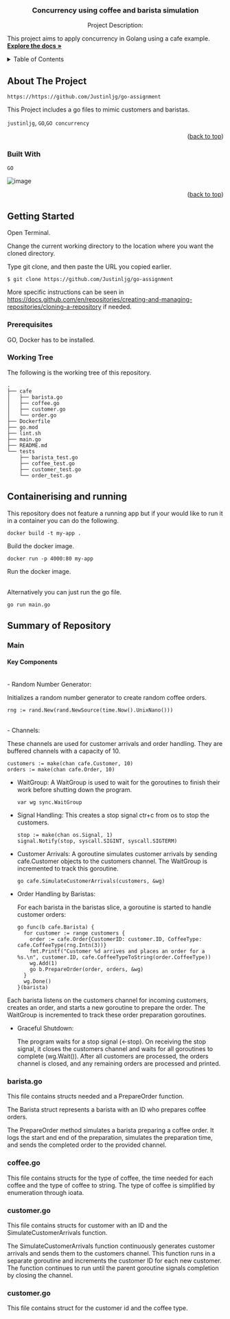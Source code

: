 <a name="readme-top"></a>
<h3 align="center">Concurrency using coffee and barista simulation</h3>

  <p align="center">
  Project Description:
  
  This project aims to apply concurrency in Golang using a cafe example.
    <br />
    <a href="https://github.com/Justinljg/SupersetK8s/"><strong>Explore the docs »</strong></a>

</div>



<!-- TABLE OF CONTENTS -->
<details>
  <summary>Table of Contents</summary>
  <ol>
    <li>
      <a href="#about-the-project">About The Project</a>
      <ul>
        <li><a href="#built-with">Built With</a></li>
      </ul>
    </li>
    <li>
      <a href="#getting-started">Getting Started</a>
      <ul>
        <li><a href="#prerequisites">Prerequisites</a></li>
        <li><a href="#working-tree">Working Tree</a></li>
        <li><a href="#running-the-repository-&-testing">Running the repository & Testing</a></li>
      </ul>
    </li>
    <li>
      <a href="#summary-of-repository">Summary of Repository</a></li>
        <ul>
        <li><a href="#main">Main</a></li>
        <li><a href="#sqlc">SQLC</a></li>
        <li><a href="#routes">Routes</a></li>
        <li><a href="#handlers">Handlers</a></li>
      </ul>
  </ol>
</details>



<!-- ABOUT THE PROJECT -->
## About The Project

`https://https://github.com/Justinljg/go-assignment`

This Project includes a go files to mimic customers and baristas.

`justinljg`, `GO`,`GO concurrency`

<p align="right">(<a href="#readme-top">back to top</a>)</p>



### Built With


`GO`


![image](https://github.com/user-attachments/assets/52161c8d-45f4-4f54-980d-804af49a630e)

<p align="right">(<a href="#readme-top">back to top</a>)</p>



<!-- GETTING STARTED -->
## Getting Started

Open Terminal.

Change the current working directory to the location where you want the cloned directory.

Type git clone, and then paste the URL you copied earlier.

    $ git clone https://github.com/Justinljg/go-assignment

More specific instructions can be seen in https://docs.github.com/en/repositories/creating-and-managing-repositories/cloning-a-repository if needed.

### Prerequisites

GO, Docker has to be installed.

### Working Tree

The following is the working tree of this repository.

    .
    ├── cafe
    │   ├── barista.go
    │   ├── coffee.go
    │   ├── customer.go
    │   └── order.go
    ├── Dockerfile
    ├── go.mod
    ├── lint.sh
    ├── main.go
    ├── README.md
    └── tests
        ├── barista_test.go
        ├── coffee_test.go
        ├── customer_test.go
        └── order_test.go


<!-- USAGE EXAMPLES -->
## Containerising and running
This repository does not feature a running app but if your would like to run it in a container you can do the following. 

    docker build -t my-app .
Build the docker image.

    docker run -p 4000:80 my-app
Run the docker image.
<br></br>

Alternatively you can just run the go file.

    go run main.go
## Summary of Repository

### Main

<h4>Key Components</h4>
<br>
- Random Number Generator:

  Initializes a random number generator to create random coffee orders.
      
    rng := rand.New(rand.NewSource(time.Now().UnixNano()))
</br>
- Channels:

  These channels are used for customer arrivals and order handling. They are buffered channels with a capacity of 10.

    customers := make(chan cafe.Customer, 10)
    orders := make(chan cafe.Order, 10)

- WaitGroup:
  A WaitGroup is used to wait for the goroutines to finish their work before shutting down the program.

      var wg sync.WaitGroup

- Signal Handling:
  This creates a stop signal ctr+c from os to stop the customers.

      stop := make(chan os.Signal, 1)
      signal.Notify(stop, syscall.SIGINT, syscall.SIGTERM)

- Customer Arrivals:
  A goroutine simulates customer arrivals by sending cafe.Customer objects to the customers channel. The WaitGroup is incremented to track this goroutine.

      go cafe.SimulateCustomerArrivals(customers, &wg)

- Order Handling by Baristas:

  For each barista in the baristas slice, a goroutine is started to handle customer orders:

      go func(b cafe.Barista) {
        for customer := range customers {
          order := cafe.Order{CustomerID: customer.ID, CoffeeType: cafe.CoffeeType(rng.Intn(3))}
          fmt.Printf("Customer %d arrives and places an order for a %s.\n", customer.ID, cafe.CoffeeTypeToString(order.CoffeeType))
          wg.Add(1)
          go b.PrepareOrder(order, orders, &wg)
        }
        wg.Done()
      }(barista)

Each barista listens on the customers channel for incoming customers, creates an order, and starts a new goroutine to prepare the order. The WaitGroup is incremented to track these order preparation goroutines.

- Graceful Shutdown:

  The program waits for a stop signal (<-stop).
  On receiving the stop signal, it closes the customers channel and waits for all goroutines to complete (wg.Wait()).
  After all customers are processed, the orders channel is closed, and any remaining orders are processed and printed.

### barista.go
This file contains structs needed and a PrepareOrder function.

The Barista struct represents a barista with an ID who prepares coffee orders.

The PrepareOrder method simulates a barista preparing a coffee order. It logs the start and end of the preparation, simulates the preparation time, and sends the completed order to the provided channel. 
        
### coffee.go
This file contains structs for the type of coffee, the time needed for each coffee and the type of coffee to string. The type of coffee is simplified by enumeration through ioata.

### customer.go

This file contains structs for customer with an ID and the SimulateCustomerArrivals function.

The SimulateCustomerArrivals function continuously generates customer arrivals and sends them to the customers channel. This function runs in a separate goroutine and increments the customer ID for each new customer. The function continues to run until the parent goroutine signals completion by closing the channel.

### customer.go

This file contains struct for the customer id and the coffee type.


